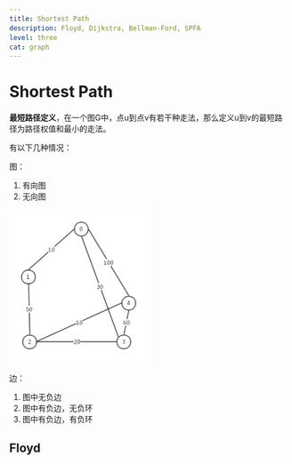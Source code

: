 ```yaml
---
title: Shortest Path
description: Floyd, Dijkstra, Bellman-Ford, SPFA
level: three
cat: graph
---
```



# Shortest Path

**最短路径定义**，在一个图G中，点u到点v有若干种走法，那么定义u到v的最短路径为路径权值和最小的走法。

有以下几种情况：

图：

1. 有向图
2. 无向图

![](image/shortest_path/1640539810165.png)

边：

1. 图中无负边
2. 图中有负边，无负环
3. 图中有负边，有负环



## Floyd
